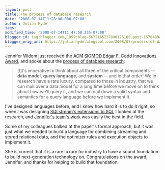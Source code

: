 ```yaml
---
layout: post
title: The process of database research
date: '2008-07-14T11:28:00.000-07:00'
author: Julian Hyde
tags:
modified_time: '2008-07-14T11:47:58.236-07:00'
blogger_id: tag:blogger.com,1999:blog-5672165237896126100.post-1578489472903099001
blogger_orig_url: https://julianhyde.blogspot.com/2008/07/process-of-database-research.html
---
```


Jennifer Widom just received the
[ACM SIGMOD Edgar F. Codd Innovations Award](https://www.sigmod.org/sigmodinfo/awards/#innovations),
and spoke about the
[process of database research](http://infoblog.stanford.edu/2008/07/database-research-principles-revealed.html):

> [I]t's imperative to think about all three of the critical
> components -- **data model**, **query language**, and **system** --
> and in that order! We in research have a rare luxury, compared to
> those in industry, that we can mull over a data model for a long
> time before we move on to think about how we'll query it, and we can
> nail down a solid syntax and semantics for a query language before
> we implement it.

I've designed languages before, and I know how hard it is to do it
right, so when I was designing
[SQLstream's extensions to SQL](https://www.sqlstream.com/Products/SQLstream_RAMMS_White_Paper.pdf)
I looked at the research, and
[Jennifer's team's work](http://dbpubs.stanford.edu:8090/pub/2003-67)
was easily the best in the field.

Some of my colleagues balked at the paper's formal approach, but it
was just what we needed to build a language for combining streaming
and stored relational data, and the optimizer rules and execution
objects to implement it.

She is correct that it is a rare luxury for industry to have a sound
foundation to build next-generation technology on. Congratulations on
the award, Jennifer, and thanks for helping to build that foundation.
